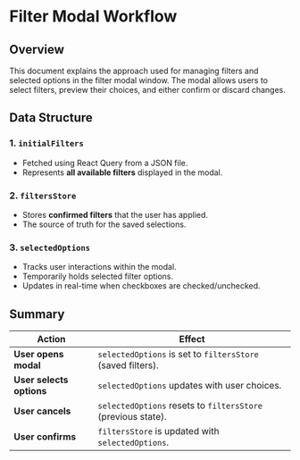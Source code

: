 # Filter Modal Workflow

## Overview

This document explains the approach used for managing filters and selected options in the filter modal window. The modal allows users to select filters, preview their choices, and either confirm or discard changes.

## Data Structure

### 1. `initialFilters`

- Fetched using React Query from a JSON file.
- Represents **all available filters** displayed in the modal.

### 2. `filtersStore`

- Stores **confirmed filters** that the user has applied.
- The source of truth for the saved selections.

### 3. `selectedOptions`

- Tracks user interactions within the modal.
- Temporarily holds selected filter options.
- Updates in real-time when checkboxes are checked/unchecked.

## Summary

| **Action**               | **Effect**                                                   |
| ------------------------ | ------------------------------------------------------------ |
| **User opens modal**     | `selectedOptions` is set to `filtersStore` (saved filters).  |
| **User selects options** | `selectedOptions` updates with user choices.                 |
| **User cancels**         | `selectedOptions` resets to `filtersStore` (previous state). |
| **User confirms**        | `filtersStore` is updated with `selectedOptions`.            |
